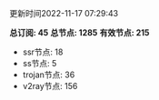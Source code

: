 更新时间2022-11-17 07:29:43

**总订阅: 45**
**总节点: 1285**
**有效节点: 215**
- ssr节点: 18
- ss节点: 5
- trojan节点: 36
- v2ray节点: 156
